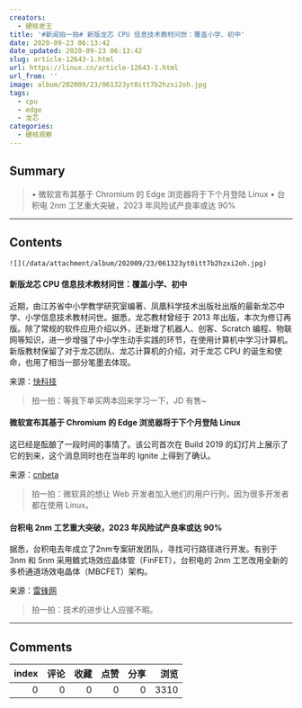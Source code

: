 ```yaml
---
creators:
  - 硬核老王
title: '#新闻拍一拍# 新版龙芯 CPU 信息技术教材问世：覆盖小学、初中'
date: 2020-09-23 06:13:42
date_updated: 2020-09-23 06:13:42
slug: article-12643-1.html
url: https://linux.cn/article-12643-1.html
url_from: ''
image: album/202009/23/061323yt0itt7b2hzxi2oh.jpg
tags:
  - cpu
  - edge
  - 龙芯
categories:
  - 硬核观察
---
```


## Summary

> • 微软宣布其基于 Chromium 的 Edge 浏览器将于下个月登陆 Linux • 台积电 2nm 工艺重大突破，2023 年风险试产良率或达 90%

***

<!-- more -->

## Contents

`![](/data/attachment/album/202009/23/061323yt0itt7b2hzxi2oh.jpg)`

#### 新版龙芯 CPU 信息技术教材问世：覆盖小学、初中

近期，由江苏省中小学教学研究室编著、凤凰科学技术出版社出版的最新龙芯中学、小学信息技术教材问世。据悉，龙芯教材曾经于 2013 年出版，本次为修订再版。除了常规的软件应用介绍以外，还新增了机器人、创客、Scratch 编程、物联网等知识，进一步增强了中小学生动手实践的环节，在使用计算机中学习计算机。新版教材保留了对于龙芯团队、龙芯计算机的介绍，对于龙芯 CPU 的诞生和使命，也用了相当一部分笔墨去体现。

来源：[快科技](https://www.cnbeta.com/articles/tech/1032289.htm)

> 
> 拍一拍：等我下单买两本回来学习一下，JD 有售~
> 
> 
> 

#### 微软宣布其基于 Chromium 的 Edge 浏览器将于下个月登陆 Linux

这已经是酝酿了一段时间的事情了。该公司首次在 Build 2019 的幻灯片上展示了它的到来，这个消息同时也在当年的 Ignite 上得到了确认。

来源：[cnbeta](https://www.cnbeta.com/articles/tech/1032271.htm)

> 
> 拍一拍：微软真的想让 Web 开发者加入他们的用户行列，因为很多开发者都在使用 Linux。
> 
> 
> 

#### 台积电 2nm 工艺重大突破，2023 年风险试产良率或达 90%

据悉，台积电去年成立了2nm专案研发团队，寻找可行路径进行开发。有别于 3nm 和 5nm 采用鳍式场效应晶体管（FinFET），台积电的 2nm 工艺改用全新的多桥通道场效电晶体（MBCFET）架构。

来源：[雷锋网](https://www.cnbeta.com/articles/tech/1032239.htm)

> 
> 拍一拍：技术的进步让人应接不暇。
> 
> 
>

***

## Comments


|   index |   评论 |   收藏 |   点赞 |   分享 |   浏览 |
|--------:|-------:|-------:|-------:|-------:|-------:|
|       0 |      0 |      0 |      0 |      0 |   3310 |
